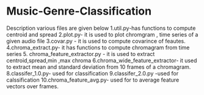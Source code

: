 # Music-Genre-Classification
Description various files are given below
1.util.py-has functions to compute centroid and spread
2.plot.py- it is used to plot chromgram , time series of a given audio file
3.covar.py - it is used to compute covarince of feautes.
4.chroma_extract.py- it has functions to compute chromagram from time series
5. chroma_feature_extractor.py - it is used to extract centroid,spread,min ,max chroma
6.chroma_wide_feature_extractor- it used to extract mean and standard deviation from 10 frames of a chromagram.
8.classifer_1.0.py- used for classification 
9.classifer_2.0.py -used for calssification 
10.chroma_feature_avg.py- used for to average feature vectors over frames.
